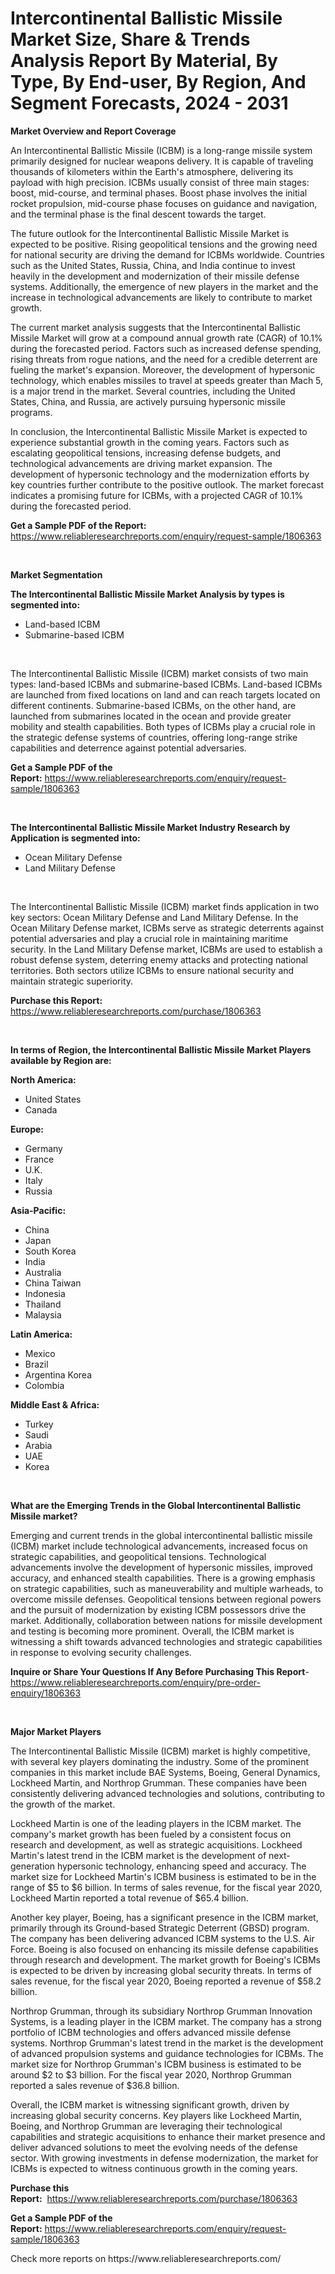 <p><h1>Intercontinental Ballistic Missile Market Size, Share & Trends Analysis Report By Material, By Type, By End-user, By Region, And Segment Forecasts, 2024 - 2031</h1></p><p><strong>Market Overview and Report Coverage</strong></p>
<p><p>An Intercontinental Ballistic Missile (ICBM) is a long-range missile system primarily designed for nuclear weapons delivery. It is capable of traveling thousands of kilometers within the Earth's atmosphere, delivering its payload with high precision. ICBMs usually consist of three main stages: boost, mid-course, and terminal phases. Boost phase involves the initial rocket propulsion, mid-course phase focuses on guidance and navigation, and the terminal phase is the final descent towards the target.</p><p>The future outlook for the Intercontinental Ballistic Missile Market is expected to be positive. Rising geopolitical tensions and the growing need for national security are driving the demand for ICBMs worldwide. Countries such as the United States, Russia, China, and India continue to invest heavily in the development and modernization of their missile defense systems. Additionally, the emergence of new players in the market and the increase in technological advancements are likely to contribute to market growth.</p><p>The current market analysis suggests that the Intercontinental Ballistic Missile Market will grow at a compound annual growth rate (CAGR) of 10.1% during the forecasted period. Factors such as increased defense spending, rising threats from rogue nations, and the need for a credible deterrent are fueling the market's expansion. Moreover, the development of hypersonic technology, which enables missiles to travel at speeds greater than Mach 5, is a major trend in the market. Several countries, including the United States, China, and Russia, are actively pursuing hypersonic missile programs.</p><p>In conclusion, the Intercontinental Ballistic Missile Market is expected to experience substantial growth in the coming years. Factors such as escalating geopolitical tensions, increasing defense budgets, and technological advancements are driving market expansion. The development of hypersonic technology and the modernization efforts by key countries further contribute to the positive outlook. The market forecast indicates a promising future for ICBMs, with a projected CAGR of 10.1% during the forecasted period.</p></p>
<p><strong>Get a Sample PDF of the Report:</strong> <a href="https://www.reliableresearchreports.com/enquiry/request-sample/1806363">https://www.reliableresearchreports.com/enquiry/request-sample/1806363</a></p>
<p>&nbsp;</p>
<p><strong>Market Segmentation</strong></p>
<p><strong>The Intercontinental Ballistic Missile Market Analysis by types is segmented into:</strong></p>
<p><ul><li>Land-based ICBM</li><li>Submarine-based ICBM</li></ul></p>
<p>&nbsp;</p>
<p><p>The Intercontinental Ballistic Missile (ICBM) market consists of two main types: land-based ICBMs and submarine-based ICBMs. Land-based ICBMs are launched from fixed locations on land and can reach targets located on different continents. Submarine-based ICBMs, on the other hand, are launched from submarines located in the ocean and provide greater mobility and stealth capabilities. Both types of ICBMs play a crucial role in the strategic defense systems of countries, offering long-range strike capabilities and deterrence against potential adversaries.</p></p>
<p><strong>Get a Sample PDF of the Report:</strong>&nbsp;<a href="https://www.reliableresearchreports.com/enquiry/request-sample/1806363">https://www.reliableresearchreports.com/enquiry/request-sample/1806363</a></p>
<p>&nbsp;</p>
<p><strong>The Intercontinental Ballistic Missile Market Industry Research by Application is segmented into:</strong></p>
<p><ul><li>Ocean Military Defense</li><li>Land Military Defense</li></ul></p>
<p>&nbsp;</p>
<p><p>The Intercontinental Ballistic Missile (ICBM) market finds application in two key sectors: Ocean Military Defense and Land Military Defense. In the Ocean Military Defense market, ICBMs serve as strategic deterrents against potential adversaries and play a crucial role in maintaining maritime security. In the Land Military Defense market, ICBMs are used to establish a robust defense system, deterring enemy attacks and protecting national territories. Both sectors utilize ICBMs to ensure national security and maintain strategic superiority.</p></p>
<p><strong>Purchase this Report:</strong>&nbsp; <a href="https://www.reliableresearchreports.com/purchase/1806363">https://www.reliableresearchreports.com/purchase/1806363</a></p>
<p>&nbsp;</p>
<p><strong>In terms of Region, the Intercontinental Ballistic Missile Market Players available by Region are:</strong></p>
<p>
    <p> <strong> North America: </strong>
        <ul>
            <li>United States</li>
            <li>Canada</li>
        </ul>
        </p> 
    <p> <strong> Europe: </strong>
        <ul>
            <li>Germany</li>
            <li>France</li>
            <li>U.K.</li>
            <li>Italy</li>
            <li>Russia</li>
        </ul>
        </p> 
    <p> <strong> Asia-Pacific: </strong>
        <ul>
            <li>China</li>
            <li>Japan</li>
            <li>South Korea</li>
            <li>India</li>
            <li>Australia</li>
            <li>China Taiwan</li>
            <li>Indonesia</li>
            <li>Thailand</li>
            <li>Malaysia</li>
        </ul>
        </p> 
    <p> <strong> Latin America: </strong>
        <ul>
            <li>Mexico</li>
            <li>Brazil</li>
            <li>Argentina Korea</li>
            <li>Colombia</li>
        </ul>
        </p> 
    <p> <strong> Middle East & Africa: </strong>
        <ul>
            <li>Turkey</li>
            <li>Saudi</li>
            <li>Arabia</li>
            <li>UAE</li>
            <li>Korea</li>
        </ul>
    </p>
    </p>
<p>&nbsp;</p>
<p><strong>What are the Emerging Trends in the Global Intercontinental Ballistic Missile market?</strong></p>
<p><p>Emerging and current trends in the global intercontinental ballistic missile (ICBM) market include technological advancements, increased focus on strategic capabilities, and geopolitical tensions. Technological advancements involve the development of hypersonic missiles, improved accuracy, and enhanced stealth capabilities. There is a growing emphasis on strategic capabilities, such as maneuverability and multiple warheads, to overcome missile defenses. Geopolitical tensions between regional powers and the pursuit of modernization by existing ICBM possessors drive the market. Additionally, collaboration between nations for missile development and testing is becoming more prominent. Overall, the ICBM market is witnessing a shift towards advanced technologies and strategic capabilities in response to evolving security challenges.</p></p>
<p><strong>Inquire or Share Your Questions If Any Before Purchasing This Report</strong>- <a href="https://www.reliableresearchreports.com/enquiry/pre-order-enquiry/1806363">https://www.reliableresearchreports.com/enquiry/pre-order-enquiry/1806363</a></p>
<p>&nbsp;</p>
<p><strong>Major Market Players</strong></p>
<p><p>The Intercontinental Ballistic Missile (ICBM) market is highly competitive, with several key players dominating the industry. Some of the prominent companies in this market include BAE Systems, Boeing, General Dynamics, Lockheed Martin, and Northrop Grumman. These companies have been consistently delivering advanced technologies and solutions, contributing to the growth of the market.</p><p>Lockheed Martin is one of the leading players in the ICBM market. The company's market growth has been fueled by a consistent focus on research and development, as well as strategic acquisitions. Lockheed Martin's latest trend in the ICBM market is the development of next-generation hypersonic technology, enhancing speed and accuracy. The market size for Lockheed Martin's ICBM business is estimated to be in the range of $5 to $6 billion. In terms of sales revenue, for the fiscal year 2020, Lockheed Martin reported a total revenue of $65.4 billion.</p><p>Another key player, Boeing, has a significant presence in the ICBM market, primarily through its Ground-based Strategic Deterrent (GBSD) program. The company has been delivering advanced ICBM systems to the U.S. Air Force. Boeing is also focused on enhancing its missile defense capabilities through research and development. The market growth for Boeing's ICBMs is expected to be driven by increasing global security threats. In terms of sales revenue, for the fiscal year 2020, Boeing reported a revenue of $58.2 billion.</p><p>Northrop Grumman, through its subsidiary Northrop Grumman Innovation Systems, is a leading player in the ICBM market. The company has a strong portfolio of ICBM technologies and offers advanced missile defense systems. Northrop Grumman's latest trend in the market is the development of advanced propulsion systems and guidance technologies for ICBMs. The market size for Northrop Grumman's ICBM business is estimated to be around $2 to $3 billion. For the fiscal year 2020, Northrop Grumman reported a sales revenue of $36.8 billion.</p><p>Overall, the ICBM market is witnessing significant growth, driven by increasing global security concerns. Key players like Lockheed Martin, Boeing, and Northrop Grumman are leveraging their technological capabilities and strategic acquisitions to enhance their market presence and deliver advanced solutions to meet the evolving needs of the defense sector. With growing investments in defense modernization, the market for ICBMs is expected to witness continuous growth in the coming years.</p></p>
<p><strong>Purchase this Report:</strong>&nbsp;&nbsp;<a href="https://www.reliableresearchreports.com/purchase/1806363">https://www.reliableresearchreports.com/purchase/1806363</a></p>
<p></p>
<p><strong>Get a Sample PDF of the Report:</strong>&nbsp;<a href="https://www.reliableresearchreports.com/enquiry/request-sample/1806363">https://www.reliableresearchreports.com/enquiry/request-sample/1806363</a></p>
<p>Check more reports on https://www.reliableresearchreports.com/</p>